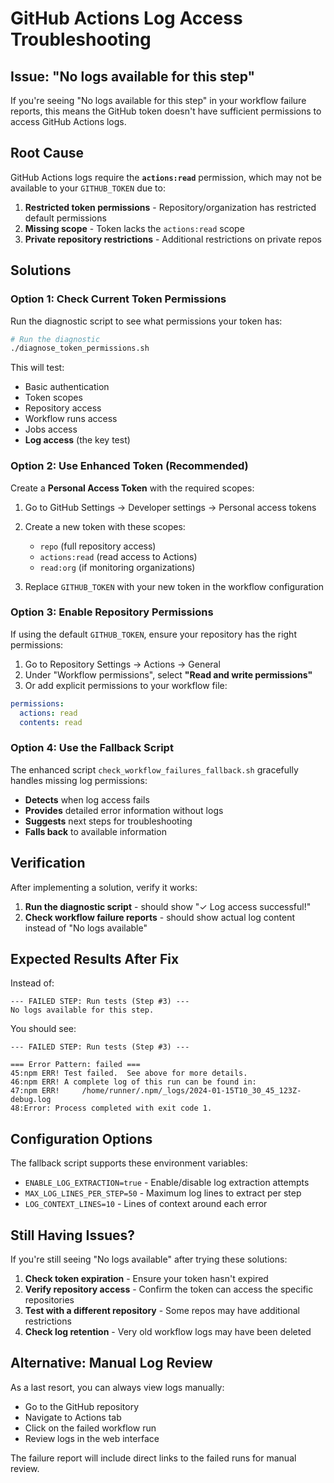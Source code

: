 # GitHub Actions Log Access Troubleshooting

## Issue: "No logs available for this step"

If you're seeing "No logs available for this step" in your workflow failure reports, this means the GitHub token doesn't have sufficient permissions to access GitHub Actions logs.

## Root Cause

GitHub Actions logs require the **`actions:read`** permission, which may not be available to your `GITHUB_TOKEN` due to:

1. **Restricted token permissions** - Repository/organization has restricted default permissions
2. **Missing scope** - Token lacks the `actions:read` scope
3. **Private repository restrictions** - Additional restrictions on private repos

## Solutions

### Option 1: Check Current Token Permissions

Run the diagnostic script to see what permissions your token has:

```bash
# Run the diagnostic
./diagnose_token_permissions.sh
```

This will test:
- Basic authentication
- Token scopes
- Repository access
- Workflow runs access
- Jobs access
- **Log access** (the key test)

### Option 2: Use Enhanced Token (Recommended)

Create a **Personal Access Token** with the required scopes:

1. Go to GitHub Settings → Developer settings → Personal access tokens
2. Create a new token with these scopes:
   - `repo` (full repository access)
   - `actions:read` (read access to Actions)
   - `read:org` (if monitoring organizations)

3. Replace `GITHUB_TOKEN` with your new token in the workflow configuration

### Option 3: Enable Repository Permissions

If using the default `GITHUB_TOKEN`, ensure your repository has the right permissions:

1. Go to Repository Settings → Actions → General
2. Under "Workflow permissions", select **"Read and write permissions"**
3. Or add explicit permissions to your workflow file:

```yaml
permissions:
  actions: read
  contents: read
```

### Option 4: Use the Fallback Script

The enhanced script `check_workflow_failures_fallback.sh` gracefully handles missing log permissions:

- **Detects** when log access fails
- **Provides** detailed error information without logs
- **Suggests** next steps for troubleshooting
- **Falls back** to available information

## Verification

After implementing a solution, verify it works:

1. **Run the diagnostic script** - should show "✓ Log access successful!"
2. **Check workflow failure reports** - should show actual log content instead of "No logs available"

## Expected Results After Fix

Instead of:
```
--- FAILED STEP: Run tests (Step #3) ---
No logs available for this step.
```

You should see:
```
--- FAILED STEP: Run tests (Step #3) ---

=== Error Pattern: failed ===
45:npm ERR! Test failed.  See above for more details.
46:npm ERR! A complete log of this run can be found in:
47:npm ERR!     /home/runner/.npm/_logs/2024-01-15T10_30_45_123Z-debug.log
48:Error: Process completed with exit code 1.
```

## Configuration Options

The fallback script supports these environment variables:

- `ENABLE_LOG_EXTRACTION=true` - Enable/disable log extraction attempts
- `MAX_LOG_LINES_PER_STEP=50` - Maximum log lines to extract per step
- `LOG_CONTEXT_LINES=10` - Lines of context around each error

## Still Having Issues?

If you're still seeing "No logs available" after trying these solutions:

1. **Check token expiration** - Ensure your token hasn't expired
2. **Verify repository access** - Confirm the token can access the specific repositories
3. **Test with a different repository** - Some repos may have additional restrictions
4. **Check log retention** - Very old workflow logs may have been deleted

## Alternative: Manual Log Review

As a last resort, you can always view logs manually:
- Go to the GitHub repository
- Navigate to Actions tab
- Click on the failed workflow run
- Review logs in the web interface

The failure report will include direct links to the failed runs for manual review. 